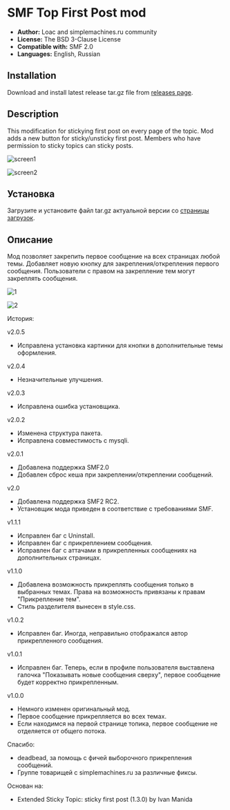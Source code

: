 # SMF Top First Post mod
* **Author:** Loac and simplemachines.ru community
* **License:** The BSD 3-Clause License
* **Compatible with:** SMF 2.0
* **Languages:** English, Russian

## Installation  
Download and install latest release tar.gz file from [releases page](https://github.com/realdigger/SMF-Top-First-Post/releases).

## Description
This modification for stickying first post on every page of the topic. Mod adds a new button for sticky/unsticky first post. Members who have permission to sticky topics can sticky posts.

![screen1](https://cloud.githubusercontent.com/assets/1187218/26079620/6bd45c58-39d4-11e7-8327-4c3a54f5a5fe.png)

![screen2](https://cloud.githubusercontent.com/assets/1187218/26079624/6f538f16-39d4-11e7-9d38-6cfe55098ce3.png)

## Установка    
Загрузите и установите файл tar.gz актуальной версии со [страницы загрузок](https://github.com/realdigger/SMF-Top-First-Post/releases).

## Описание
Мод позволяет закрепить первое сообщение на всех страницах любой темы. Добавляет новую кнопку для закрепления/открепления первого сообщения. Пользователи с правом на закрепление тем могут закреплять сообщения.
	
![1](https://cloud.githubusercontent.com/assets/1187218/26079918/7e36f26a-39d5-11e7-8a5e-ddcf361696df.png)

![2](https://cloud.githubusercontent.com/assets/1187218/26079919/7e4c4674-39d5-11e7-8dee-ace7cc9bc371.png)	

История:

v2.0.5
* Исправлена установка картинки для кнопки в дополнительные темы оформления.

v2.0.4
* Незначительные улучшения.
    
v2.0.3
* Исправлена ошибка установщика.

v2.0.2
* Изменена структура пакета.
* Исправлена совместимость с mysqli.

v2.0.1
* Добавлена поддержка SMF2.0
* Добавлен сброс кеша при закреплении/откреплении сообщений.

v2.0
* Добавлена поддержка SMF2 RC2.
* Установщик мода приведен в соответствие с требованиями SMF.

v1.1.1
* Исправлен баг с Uninstall.
* Исправлен баг с прикреплением сообщения.
* Исправлен баг с аттачами в прикрепленных сообщениях на дополнительных страницах.

v1.1.0
* Добавлена возможность прикреплять сообщения только в выбранных темах. Права на возможность привязаны к правам "Прикрепление тем".
* Стиль разделителя вынесен в style.css.

v1.0.2
* Исправлен баг. Иногда, неправильно отображался автор прикрепленного сообщения.

v1.0.1
* Исправлен баг. Теперь, если в профиле пользователя выставлена галочка "Показывать новые сообщения сверху", первое сообщение будет корректно прикрепленным.

v1.0.0
* Немного изменен оригинальный мод.
* Первое сообщение прикрепляется во всех темах.
* Если находимся на первой странице топика, первое сообщение не отделяется от общего потока.

Спасибо:

* deadbead, за помощь с фичей выборочного прикрепления сообщений.
* Группе товарищей с simplemachines.ru за различные фиксы.

Основан на:

* Extended Sticky Topic: sticky first post (1.3.0) by Ivan Manida
